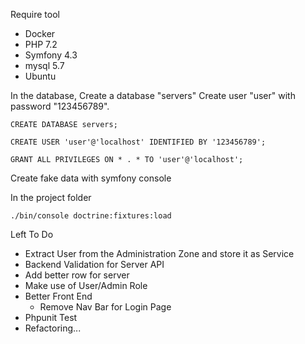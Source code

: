 Require tool
- Docker
- PHP 7.2
- Symfony 4.3
- mysql 5.7
- Ubuntu

In the database,
Create a database "servers"
Create user "user" with password "123456789".

```
CREATE DATABASE servers;
```
```
CREATE USER 'user'@'localhost' IDENTIFIED BY '123456789';
```
```
GRANT ALL PRIVILEGES ON * . * TO 'user'@'localhost';
```

Create fake data with symfony console


In the project folder
```
./bin/console doctrine:fixtures:load
```



Left To Do
- Extract User from the Administration Zone and store it as Service
- Backend Validation for Server API
- Add better row for server
- Make use of User/Admin Role
- Better Front End
    - Remove Nav Bar for Login Page
- Phpunit Test
- Refactoring...

